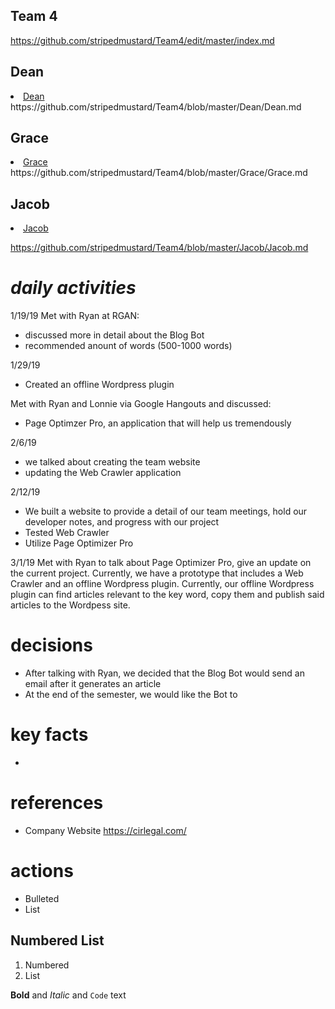 ## Team 4
https://github.com/stripedmustard/Team4/edit/master/index.md

## Dean
<!DOCTYPE html>
<html>
<body>
  <li><a href="dean">Dean</a></li>  
	</body>
	</html>
	  https://github.com/stripedmustard/Team4/blob/master/Dean/Dean.md
	
## Grace
<html>
<body>
	<li><a href="#grace">Grace</a></li>
	
</body>
</html>
https://github.com/stripedmustard/Team4/blob/master/Grace/Grace.md

## Jacob
<html>
<body>
	<li><a href="#jacob">Jacob</a></li>
 
</body>
</html>

https://github.com/stripedmustard/Team4/blob/master/Jacob/Jacob.md

# _daily activities_

1/19/19
Met with Ryan at RGAN:
- discussed more in detail about the Blog Bot
- recommended anount of words (500-1000 words)
	

1/29/19
- Created an offline Wordpress plugin


Met with Ryan and Lonnie via Google Hangouts and discussed:
- Page Optimzer Pro, an application that will help us tremendously
	
	

2/6/19
- we talked about creating the team website
- updating the Web Crawler application
<p>
	
2/12/19
- We built a website to provide a detail of our team meetings, hold our developer notes, and progress with our project
- Tested Web Crawler
- Utilize Page Optimizer Pro
<p>


3/1/19
Met with Ryan to talk about Page Optimizer Pro, give an update on the current project. Currently, we have a prototype that includes a Web Crawler and an offline Wordpress plugin. Currently, our offline Wordpress plugin can find articles relevant to the key word, copy them and publish said articles to the Wordpess site. 






# decisions
- After talking with Ryan, we decided that the Blog Bot would send an email after it generates an article
- At the end of the semester, we would like the Bot to 

# key facts
- 

# references
- Company Website https://cirlegal.com/

# actions



- Bulleted
- List


## Numbered List
1. Numbered
2. List




**Bold** and _Italic_ and `Code` text
